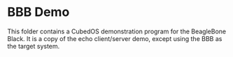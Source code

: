 
BBB Demo
========

This folder contains a CubedOS demonstration program for the BeagleBone Black. It is a copy of
the echo client/server demo, except using the BBB as the target system.
